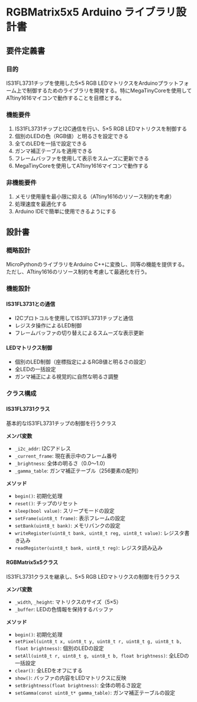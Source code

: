 # RGBMatrix5x5 Arduino ライブラリ設計書

## 要件定義書

### 目的
IS31FL3731チップを使用した5×5 RGB LEDマトリクスをArduinoプラットフォーム上で制御するためのライブラリを開発する。特にMegaTinyCoreを使用してATtiny1616マイコンで動作することを目標とする。

### 機能要件
1. IS31FL3731チップとI2C通信を行い、5×5 RGB LEDマトリクスを制御する
2. 個別のLEDの色（RGB値）と明るさを設定できる
3. 全てのLEDを一括で設定できる
4. ガンマ補正テーブルを適用できる
5. フレームバッファを使用して表示をスムーズに更新できる
6. MegaTinyCoreを使用してATtiny1616マイコンで動作する

### 非機能要件
1. メモリ使用量を最小限に抑える（ATtiny1616のリソース制約を考慮）
2. 処理速度を最適化する
3. Arduino IDEで簡単に使用できるようにする

## 設計書

### 概略設計
MicroPythonのライブラリをArduino C++に変換し、同等の機能を提供する。ただし、ATtiny1616のリソース制約を考慮して最適化を行う。

### 機能設計

#### IS31FL3731との通信
- I2Cプロトコルを使用してIS31FL3731チップと通信
- レジスタ操作によるLED制御
- フレームバッファの切り替えによるスムーズな表示更新

#### LEDマトリクス制御
- 個別のLED制御（座標指定によるRGB値と明るさの設定）
- 全LEDの一括設定
- ガンマ補正による視覚的に自然な明るさ調整

### クラス構成

#### IS31FL3731クラス
基本的なIS31FL3731チップの制御を行うクラス

**メンバ変数**
- `_i2c_addr`: I2Cアドレス
- `_current_frame`: 現在表示中のフレーム番号
- `_brightness`: 全体の明るさ（0.0〜1.0）
- `_gamma_table`: ガンマ補正テーブル（256要素の配列）

**メソッド**
- `begin()`: 初期化処理
- `reset()`: チップのリセット
- `sleep(bool value)`: スリープモードの設定
- `setFrame(uint8_t frame)`: 表示フレームの設定
- `setBank(uint8_t bank)`: メモリバンクの設定
- `writeRegister(uint8_t bank, uint8_t reg, uint8_t value)`: レジスタ書き込み
- `readRegister(uint8_t bank, uint8_t reg)`: レジスタ読み込み

#### RGBMatrix5x5クラス
IS31FL3731クラスを継承し、5×5 RGB LEDマトリクスの制御を行うクラス

**メンバ変数**
- `_width`, `_height`: マトリクスのサイズ（5×5）
- `_buffer`: LEDの色情報を保持するバッファ

**メソッド**
- `begin()`: 初期化処理
- `setPixel(uint8_t x, uint8_t y, uint8_t r, uint8_t g, uint8_t b, float brightness)`: 個別のLEDの設定
- `setAll(uint8_t r, uint8_t g, uint8_t b, float brightness)`: 全LEDの一括設定
- `clear()`: 全LEDをオフにする
- `show()`: バッファの内容をLEDマトリクスに反映
- `setBrightness(float brightness)`: 全体の明るさ設定
- `setGamma(const uint8_t* gamma_table)`: ガンマ補正テーブルの設定
